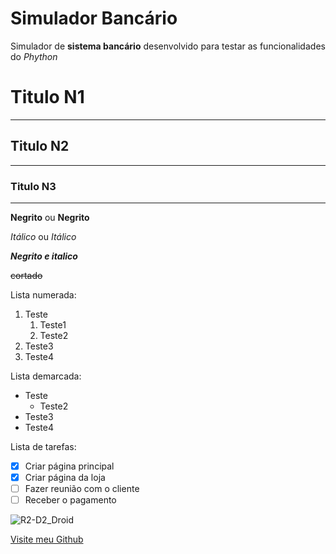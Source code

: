 # Simulador Bancário

 Simulador de **sistema bancário** desenvolvido para testar as funcionalidades do *Phython*
 
 # Titulo N1
***
## Titulo N2
___
### Titulo N3
---
 **Negrito** ou __Negrito__
 
 *Itálico* ou _Itálico_
 
 __*Negrito e italico*__
 
 ~~cortado~~
 
 Lista numerada:
 1. Teste
    1. Teste1
    2. Teste2
 3. Teste3
 4. Teste4

Lista demarcada:

* Teste
  * Teste2
* Teste3
* Teste4

Lista de tarefas:
- [X] Criar página principal
- [X] Criar página da loja
- [ ] Fazer reunião com o cliente
- [ ] Receber o pagamento

 ![R2-D2_Droid](https://user-images.githubusercontent.com/120217375/208203686-55eb983c-779f-4bdd-97a6-fc4812e8c231.png)
 
 [Visite meu Github](http://github.com/eduardocvitor)
